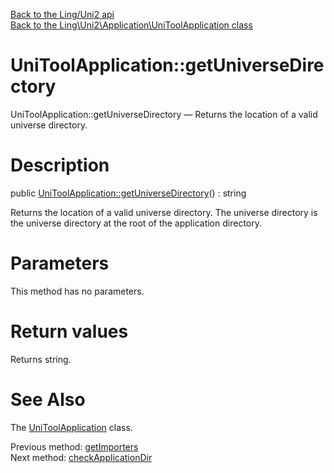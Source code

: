[Back to the Ling/Uni2 api](https://github.com/lingtalfi/Uni2/blob/master/doc/api/Ling/Uni2.md)<br>
[Back to the Ling\Uni2\Application\UniToolApplication class](https://github.com/lingtalfi/Uni2/blob/master/doc/api/Ling/Uni2/Application/UniToolApplication.md)


UniToolApplication::getUniverseDirectory
================



UniToolApplication::getUniverseDirectory — Returns the location of a valid universe directory.




Description
================


public [UniToolApplication::getUniverseDirectory](https://github.com/lingtalfi/Uni2/blob/master/doc/api/Ling/Uni2/Application/UniToolApplication/getUniverseDirectory.md)() : string




Returns the location of a valid universe directory.
The universe directory is the universe directory at the root of the application directory.




Parameters
================

This method has no parameters.


Return values
================

Returns string.








See Also
================

The [UniToolApplication](https://github.com/lingtalfi/Uni2/blob/master/doc/api/Ling/Uni2/Application/UniToolApplication.md) class.

Previous method: [getImporters](https://github.com/lingtalfi/Uni2/blob/master/doc/api/Ling/Uni2/Application/UniToolApplication/getImporters.md)<br>Next method: [checkApplicationDir](https://github.com/lingtalfi/Uni2/blob/master/doc/api/Ling/Uni2/Application/UniToolApplication/checkApplicationDir.md)<br>

